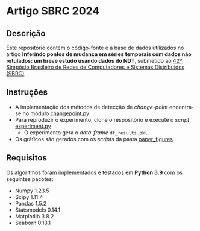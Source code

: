 # Artigo SBRC 2024

## Descrição
Este repositório contém o código-fonte e a base de dados utilizados no artigo **Inferindo pontos de mudança em séries temporais com dados
não rotulados: um breve estudo usando dados do NDT**, submetido ao [42º Simpósio Brasileiro de Redes de Computadores e Sistemas Distribuídos (SBRC)](https://sbrc.sbc.org.br/2024/).

## Instruções
- A implementação dos métodos de detecção de *change-point* encontra-se no módulo [changepoint.py](experiment/changepoint_module.py)
- Para reproduzir o experimento, clone o respositório e execute o *script* [experiment.py](experiment/experiment.py)
	- O experimento gera o *data-frame* `df_results.pkl`.
- Os gráficos são gerados com os *scripts* da pasta [paper_figures](paper_figures/) 

## Requisitos
Os algoritmos foram implementados e testados em **Python 3.9** com os seguintes pacotes:
- Numpy 1.23.5
- Scipy 1.11.4
- Pandas 1.5.2
- Statsmodels 0.14.1
- Matplotlib 3.8.2
- Seaborn 0.13.1



